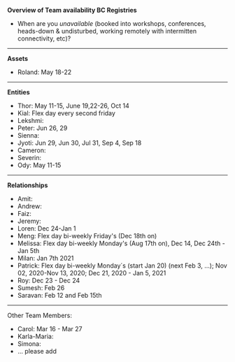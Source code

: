 **Overview of Team availability BC Registries**
- When are you _unavailable_ (booked into workshops, conferences, heads-down & undisturbed, working remotely with intermitten connectivity, etc)?  
----

**Assets**
* Roland: May 18-22

----
**Entities** 
* Thor: May 11-15, June 19,22-26, Oct 14
* Kial: Flex day every second friday
* Lekshmi:
* Peter: Jun 26, 29
* Sienna:
* Jyoti: Jun 29, Jun 30, Jul 31, Sep 4, Sep 18
* Cameron:
* Severin:
* Ody: May 11-15


----
**Relationships** 
* Amit: 
* Andrew: 
* Faiz:
* Jeremy: 
* Loren: Dec 24-Jan 1
* Meng: Flex day bi-weekly Friday's (Dec 18th on)
* Melissa: Flex day bi-weekly Monday's (Aug 17th on), Dec 14, Dec 24th - Jan 5th
* Milan: Jan 7th 2021
* Patrick: Flex day bi-weekly Monday´s (start Jan 20) (next Feb 3, ...); Nov 02, 2020-Nov 13, 2020; Dec 21, 2020 - Jan 5, 2021
* Roy: Dec 23 - Dec 24 
* Sumesh: Feb 26
* Saravan: Feb 12 and Feb 15th


----
Other Team Members:
* Carol: Mar 16 - Mar 27
* Karla-Maria:
* Simona:
* ... please add
